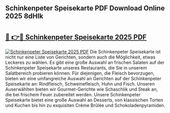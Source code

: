 ## Schinkenpeter Speisekarte PDF Download Online 2025 8dHIk

# <h2><a href="http://gc99qqx.nevu.top/?p=Schinkenpeter+Speisekarte">🔗 👉🔴 Schinkenpeter Speisekarte 2025 PDF</a></h2>

[![Schinkenpeter Speisekarte 2025 PDF](https://i.imgur.com/dBaPXMq.png)](http://gc99qqx.nevu.top/?p=Schinkenpeter+Speisekarte)
Die Schinkenpeter Speisekarte ist nicht nur eine Liste von Gerichten, sondern auch die Möglichkeit, etwas Leckeres zu wählen. Es gibt eine große Auswahl an frischen Salaten auf der Schinkenpeter Speisekarte unseres Restaurants, die Sie in unserem Salatbereich probieren können. Für diejenigen, die Fleisch bevorzugen, bieten wir eine umfangreiche Auswahl an Gerichten auf der Schinkenpeter Speisekarte an: Rindfleisch, Schweinefleisch, Huhn und Fisch. Unseren Auserwählten bieten wir Gourmet-Gerichte wie Schaschlik und Steak an, die bei frischem Feuer zubereitet werden. Unsere Schinkenpeter Speisekarte bietet eine große Auswahl an Desserts, von klassischen Torten und Kuchen bis hin zu exquisiten Crème Brûlée und Schokoladenpyramiden.
